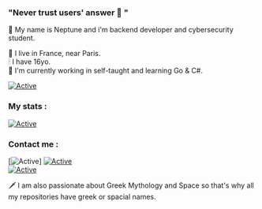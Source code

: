 ### "Never trust users' answer 💫 "

💨 My name is Neptune and i'm backend developer and cybersecurity student.

📌 I live in France, near Paris.  
🕯 I have 16yo.  
🎇 I'm currently working in self-taught and learning Go & C#.  

[![Active](https://img.shields.io/badge/Languages-PHP%20/%20Python%20/%20SQL%20/%20C%20/%20C++%20/%20Go-cyan?style=flat-square)](https://www.github.com/neptune-dev)
  
  
### My stats :
[![Active](https://github-readme-stats.vercel.app/api?username=neptune-dev&show_icons=true&theme=dark&count_private=true&hide=prs,issues)](https://www.github.com/neptune-dev)
  
  
### Contact me :
[![Active](https://img.shields.io/badge/Neptune#100-blue?style=flat-square&logo=discord)] 
[![Active](https://img.shields.io/badge/Instagram-Click-pink?style=flat-square&logo=instagram)](https://www.instagram.com/_neptune_dev_)  
[![Active](https://img.shields.io/badge/Twitter-Click-cyan?style=flat-square&logo=twitter)](https://twitter.com/neptune_dev)  
  
  
  
🗡 I am also passionate about Greek Mythology and Space so that's why all my repositories have greek or spacial names.
